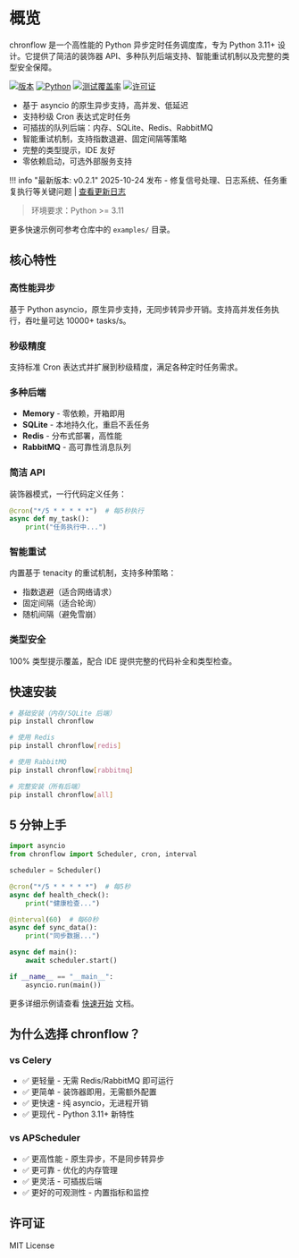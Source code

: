 # 概览

chronflow 是一个高性能的 Python 异步定时任务调度库，专为 Python 3.11+ 设计。它提供了简洁的装饰器 API、多种队列后端支持、智能重试机制以及完整的类型安全保障。

[![版本](https://img.shields.io/badge/version-0.2.1-blue.svg)](https://github.com/getaix/chronflow/releases/tag/v0.2.1)
[![Python](https://img.shields.io/badge/python-3.11+-brightgreen.svg)](https://www.python.org/)
[![测试覆盖率](https://img.shields.io/badge/coverage-91%25-brightgreen.svg)](./changelog.md#021---2025-10-24)
[![许可证](https://img.shields.io/badge/license-MIT-green.svg)](https://github.com/getaix/chronflow/blob/main/LICENSE)

- 基于 asyncio 的原生异步支持，高并发、低延迟
- 支持秒级 Cron 表达式定时任务
- 可插拔的队列后端：内存、SQLite、Redis、RabbitMQ
- 智能重试机制，支持指数退避、固定间隔等策略
- 完整的类型提示，IDE 友好
- 零依赖启动，可选外部服务支持

!!! info "最新版本: v0.2.1"
    2025-10-24 发布 - 修复信号处理、日志系统、任务重复执行等关键问题 | [查看更新日志](./changelog.md#021-2025-10-24)

> 环境要求：Python >= 3.11

更多快速示例可参考仓库中的 `examples/` 目录。

## 核心特性

### 高性能异步
基于 Python asyncio，原生异步支持，无同步转异步开销。支持高并发任务执行，吞吐量可达 10000+ tasks/s。

### 秒级精度
支持标准 Cron 表达式并扩展到秒级精度，满足各种定时任务需求。

### 多种后端
- **Memory** - 零依赖，开箱即用
- **SQLite** - 本地持久化，重启不丢任务
- **Redis** - 分布式部署，高性能
- **RabbitMQ** - 高可靠性消息队列

### 简洁 API
装饰器模式，一行代码定义任务：

```python
@cron("*/5 * * * * *")  # 每5秒执行
async def my_task():
    print("任务执行中...")
```

### 智能重试
内置基于 tenacity 的重试机制，支持多种策略：
- 指数退避（适合网络请求）
- 固定间隔（适合轮询）
- 随机间隔（避免雪崩）

### 类型安全
100% 类型提示覆盖，配合 IDE 提供完整的代码补全和类型检查。

## 快速安装

```bash
# 基础安装（内存/SQLite 后端）
pip install chronflow

# 使用 Redis
pip install chronflow[redis]

# 使用 RabbitMQ
pip install chronflow[rabbitmq]

# 完整安装（所有后端）
pip install chronflow[all]
```

## 5 分钟上手

```python
import asyncio
from chronflow import Scheduler, cron, interval

scheduler = Scheduler()

@cron("*/5 * * * * *")  # 每5秒
async def health_check():
    print("健康检查...")

@interval(60)  # 每60秒
async def sync_data():
    print("同步数据...")

async def main():
    await scheduler.start()

if __name__ == "__main__":
    asyncio.run(main())
```

更多详细示例请查看 [快速开始](quickstart.md) 文档。

## 为什么选择 chronflow？

### vs Celery
- ✅ 更轻量 - 无需 Redis/RabbitMQ 即可运行
- ✅ 更简单 - 装饰器即用，无需额外配置
- ✅ 更快速 - 纯 asyncio，无进程开销
- ✅ 更现代 - Python 3.11+ 新特性

### vs APScheduler
- ✅ 更高性能 - 原生异步，不是同步转异步
- ✅ 更可靠 - 优化的内存管理
- ✅ 更灵活 - 可插拔后端
- ✅ 更好的可观测性 - 内置指标和监控

## 许可证

MIT License
